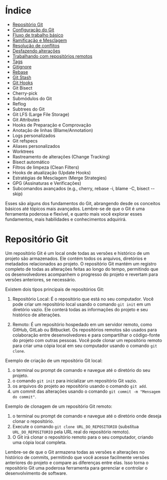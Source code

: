 # Índice
+ [Repositório Git](#repgit)
+ [Configuração do Git](#configgit)
+ [Fluxo de trabalho básico](#fluxotrabalho)
+ [Ramificação e Mesclagem](#ramificamescla)
+ [Resolução de conflitos](#resolucaoconflitos)
+ [Desfazendo alterações](#desfazendoalts)
+ [Trabalhando com repositórios remotos](#trabalhoremoto)
+ [Tags](#tags)
+ [Gitignore](#gitignore)
+ [Rebase](#rebase)
+ [Git Stash](#gitstash)
+ [Git Hooks](#githooks)
+ Git Bisect
+ Cherry-pick
+ Submódulos do Git
+ Reflog
+ Subtrees do Git
+ Git LFS (Large File Storage)
+ Git Attributes
+ Hooks de Preparação e Comprovação
+ Anotação de linhas (Blame/Annotation)
+ Logs personalizados
+ Git refspecs
+ Aliases personalizados
+ Worktrees
+ Rastreamento de alterações (Change Tracking)
+ Bisect automático
+ Filtros de limpeza (Clean Filters)
+ Hooks de atualização (Update Hooks)
+ Estratégias de Mesclagem (Merge Strategies)
+ GPG (Assinaturas e Verificações)
+ Subcomandos avançados (e.g., cherry, rebase -i, blame -C, bisect --skip)

Esses são alguns dos fundamentos do Git, abrangendo desde os conceitos básicos até tópicos mais avançados. Lembre-se de que o Git é uma ferramenta poderosa e flexível, e quanto mais você explorar esses fundamentos, mais habilidades e conhecimentos adquirirá.

# <a name="#repgit"></a>Repositório Git

Um repositório Git é um local onde todas as versões e histórico de um projeto são armazenados. Ele contém todos os arquivos, diretórios e metadados relacionados ao projeto. O repositório Git mantém um registro completo de todas as alterações feitas ao longo do tempo, permitindo que os desenvolvedores acompanhem o progresso do projeto e revertam para versões anteriores, se necessário.

Existem dois tipos principais de repositórios Git:

1. Repositório Local: É o repositório que está no seu computador. Você pode criar um repositório local usando o comando `git init` em um diretório vazio. Ele conterá todas as informações do projeto e seu histórico de alterações.

2. Remoto: É um repositório hospedado em um servidor remoto, como GitHub, GitLab ou Bitbucket. Os repositórios remotos são usados para colaboração entre desenvolvedores e para compartilhar o código-fonte do projeto com outras pessoas. Você pode clonar um repositório remoto para criar uma cópia local em seu computador usando o comando `git clone`.

Exemplo de criação de um repositório Git local:

1. o terminal ou prompt de comando e navegue até o diretório do seu projeto.
2. o comando `git init` para inicializar um repositório Git vazio.
3. os arquivos do projeto ao repositório usando o comando `git add`.
4. um commit das alterações usando o comando `git commit -m "Mensagem do commit"`.

Exemplo de clonagem de um repositório Git remoto:

1. o terminal ou prompt de comando e navegue até o diretório onde deseja clonar o repositório.
2. Execute o comando `git clone URL_DO_REPOSITORIO` (substitua `URL_DO_REPOSITORIO` pela URL real do repositório remoto).
3. O Git irá clonar o repositório remoto para o seu computador, criando uma cópia local completa.

Lembre-se de que o Git armazena todas as versões e alterações no histórico de commits, permitindo que você acesse facilmente versões anteriores do projeto e compare as diferenças entre elas. Isso torna o repositório Git uma poderosa ferramenta para gerenciar e controlar o desenvolvimento de software.

